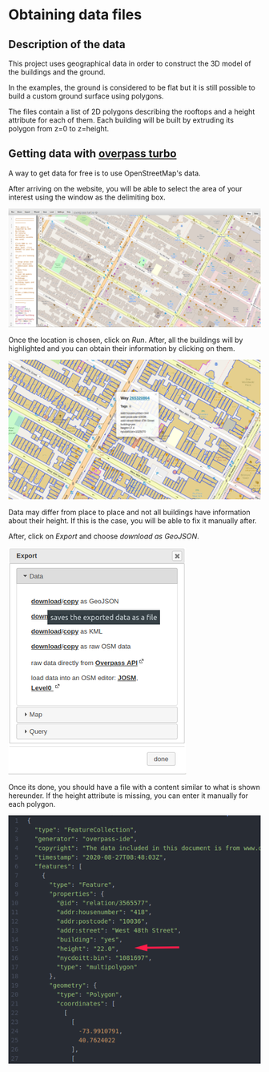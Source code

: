 # Obtaining data files

## Description of the data

This project uses geographical data in order to construct the 3D model of the buildings and the ground.

In the examples, the ground is considered to be flat but it is still possible to build a custom ground surface using polygons.

The files contain a list of 2D polygons describing the rooftops and a height attribute for each of them.
Each building will be built by extruding its polygon from z=0 to z=height.

## Getting data with [overpass turbo](https://overpass-turbo.eu/)

A way to get data for free is to use OpenStreetMap's data.

After arriving on the website, you will be able to select the area of your interest using the window as the delimiting box.

<img src = "../images/overpass-turbo/overpass_choosing_location.png" />

Once the location is chosen, click on *Run*. After, all the buildings will by highlighted and you can obtain their information by clicking on them.

<img src = "../images/overpass-turbo/overpass_data_view.png" />

Data may differ from place to place and not all buildings have information about their height. If this is the case, you will be able to fix it manually after.

After, click on *Export* and choose *download as GeoJSON*.

<img src = "../images/overpass-turbo/overpass_data_export.png" />

Once its done, you should have a file with a content similar to what is shown hereunder. If the height attribute is missing, you can enter it manually for each polygon.


<img src = "../images/overpass-turbo/geo_json.png" />
